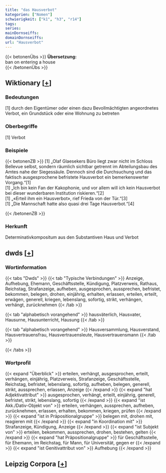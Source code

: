 ```yaml
---
title: "das Hausverbot"
kategorien: ["Nomen"]
schwierigkeit: ["k1", "h3", "r14"]
tags:
series:
mainDornseiffs:
domainDornseiffs:
url: "Hausverbot"
---
```


{{< betonenÜbs >}}
**Übersetzung:**  
ban on entering a house  
{{< /betonenÜbs >}}

## Wiktionary [[+](https://de.wiktionary.org/wiki/Hausverbot)]

### Bedeutungen
[1] durch den Eigentümer oder einen dazu Bevollmächtigten angeordnetes Verbot, ein Grundstück oder eine Wohnung zu betreten  

### Oberbegriffe
[1] Verbot  

### Beispiele
{{< betonenZB >}}
[1] „Olaf Glaesekers Büro liegt zwar nicht im Schloss Bellevue selbst, sondern räumlich sichtbar getrennt im Abteilungsbau des Amtes nahe der Siegessäule. Dennoch sind die Durchsuchung und das faktisch ausgesprochene befristete Hausverbot ein bemerkenswerter Vorgang.“[1]  
[1] „Ich bin kein Fan der Kakophonie, und vor allem will ich kein Hausverbot bei dieser wunderbaren Institution riskieren.“[2]  
[1] „«Erteil ihm ein Hausverbot», rief Frieda von der Tür.“[3]  
[1] „Die Mannschaft hatte also quasi drei Tage Hausverbot.“[4]  

{{< /betonenZB >}}
### Herkunft
Determinativkompositum aus den Substantiven Haus und Verbot  



## dwds [[+](https://www.dwds.de/wb/Hausverbot)]

### Wortinformation
{{< tabs "Dwds" >}}
{{< tab "Typische Verbindungen" >}}
Anzeige, Aufhebung, Ehemann, Geschäftsstelle, Kündigung, Platzverweis, Rathaus, Reichstag, Strafanzeige, aufheben, ausgesprochen, aussprechen, befristet, bekommen, belegen, drohen, einjährig, erhalten, erlassen, erteilen, erteilt, erwägen, generell, kriegen, lebenslang, sofortig, strikt, verhängen, verhängt, zurücknehmen
{{< /tab >}}

{{< tab "alphabetisch vorangehend" >}}
hausväterlich, Hausvater, Hausurne, Hausunterricht, Hausung
{{< /tab >}}

{{< tab "alphabetisch vorangehend" >}}
Hausversammlung, Hausverstand, Hausvertrauensfrau, Hausvertrauensleute, Hausvertrauensmann
{{< /tab >}}

{{< /tabs >}}

### Wortprofil
{{< expand "Überblick" >}} erteilen, verhängt, ausgesprochen, erteilt, verhängen, einjährig, Platzverweis, Strafanzeige, Geschäftsstelle, Reichstag, befristet, lebenslang, sofortig, aufheben, belegen, generell, strikt, aussprechen, erlassen, Anzeige {{< /expand >}}
{{< expand "hat Adjektivattribut" >}} ausgesprochen, verhängt, erteilt, einjährig, generell, befristet, strikt, lebenslang, sofortig {{< /expand >}}
{{< expand "ist Akk./Dativ-Objekt von" >}} erteilen, verhängen, aussprechen, aufheben, zurücknehmen, erlassen, erhalten, bekommen, kriegen, prüfen {{< /expand >}}
{{< expand "ist in Präpositionalgruppe" >}} belegen mit, drohen mit, reagieren mit {{< /expand >}}
{{< expand "in Koordination mit" >}} Strafanzeige, Kündigung, Anzeige {{< /expand >}}
{{< expand "ist Subjekt von" >}} erteilen, bekommen, aussprechen, drohen, bestehen, gelten {{< /expand >}}
{{< expand "hat Präpositionalgruppe" >}} für Geschäftsstelle, für Ehemann, im Reichstag, für Mann, für Universität, gegen er {{< /expand >}}
{{< expand "ist Genitivattribut von" >}} Aufhebung {{< /expand >}}

## Leipzig Corpora [[+](https://corpora.uni-leipzig.de/en/res?word=Hausverbot&corpusId=deu_newscrawl-public_2018)]

